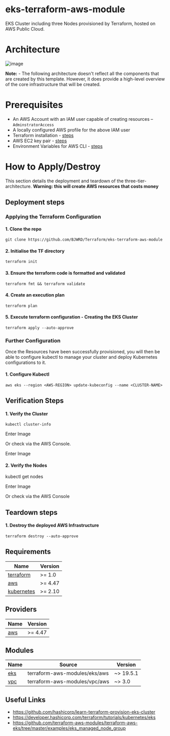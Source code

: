 # eks-terraform-aws-module
EKS Cluster including three Nodes provisioned by Terraform, hosted on AWS Public Cloud.

# Architecture
![image](https://user-images.githubusercontent.com/83971386/211145281-4db216e1-733c-49c7-ade9-7985ebe62a06.png)

**Note:** - The following architecture doesn't reflect all the components that are created by this template. However, it does provide a high-level overview of the core infrastructure that will be created.

# Prerequisites
* An AWS Account with an IAM user capable of creating resources – `AdminstratorAccess`
* A locally configured AWS profile for the above IAM user
* Terraform installation - [steps](https://learn.hashicorp.com/tutorials/terraform/install-cli)
* AWS EC2 key pair - [steps](https://docs.aws.amazon.com/AWSEC2/latest/UserGuide/ec2-key-pairs.html)
* Environment Variables for AWS CLI - [steps](https://docs.aws.amazon.com/cli/latest/userguide/cli-configure-envvars.html)

# How to Apply/Destroy
This section details the deployment and teardown of the three-tier-architecture. **Warning: this will create AWS resources that costs money**

## Deployment steps

### Applying the Terraform Configuration

#### 1.	Clone the repo

    git clone https://github.com/BJWRD/Terraform/eks-terraform-aws-module

#### 2.	Initialise the TF directory

    terraform init

#### 3.	 Ensure the terraform code is formatted and validated 

    terraform fmt && terraform validate

#### 4.	Create an execution plan

    terraform plan

#### 5.	Execute terraform configuration - Creating the EKS Cluster

    terraform apply --auto-approve

### Further Configuration
Once the Resources have been successfully provisioned, you will then be able to configure kubectl to manage your cluster and deploy Kubernetes configurations to it.

#### 1. Configure Kubectl 

    aws eks --region <AWS-REGION> update-kubeconfig --name <CLUSTER-NAME>

## Verification Steps 

#### 1. Verify the Cluster

    kubectl cluster-info
    
Enter Image 

Or check via the AWS Console.

Enter Image

#### 2. Verify the Nodes

  kubectl get nodes 
  
Enter Image

Or check via the AWS Console 

## Teardown steps

#### 1.	Destroy the deployed AWS Infrastructure 
`terraform destroy --auto-approve`

## Requirements

| Name | Version |
|------|---------|
| <a name="requirement_terraform"></a> [terraform](#requirement\_terraform) | >= 1.0 |
| <a name="requirement_aws"></a> [aws](#requirement\_aws) | >= 4.47 |
| <a name="requirement_kubernetes"></a> [kubernetes](#requirement\_kubernetes) | >= 2.10 |

## Providers

| Name | Version |
|------|---------|
| <a name="provider_aws"></a> [aws](#provider\_aws) | >= 4.47 |

## Modules

| Name | Source | Version |
|------|--------|---------|
| <a name="module_eks"></a> [eks](#module\_eks) | terraform-aws-modules/eks/aws | ~> 19.5.1 |
| <a name="module_vpc"></a> [vpc](#module\_vpc) | terraform-aws-modules/vpc/aws | ~> 3.0 |

## Useful Links

* https://github.com/hashicorp/learn-terraform-provision-eks-cluster
* https://developer.hashicorp.com/terraform/tutorials/kubernetes/eks
* https://github.com/terraform-aws-modules/terraform-aws-eks/tree/master/examples/eks_managed_node_group
